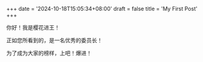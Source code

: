 +++
date = '2024-10-18T15:05:34+08:00'
draft = false
title = 'My First Post'
+++

你好！我是樱花进王！

正如您所看到的，是一名优秀的委员长！

为了成为大家的榜样，上吧！爆进！
